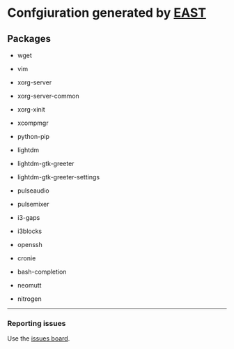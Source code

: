 # Confgiuration generated by [EAST](https://eivor.xyz/east)

## Packages


- wget

- vim

- xorg-server

- xorg-server-common

- xorg-xinit

- xcompmgr

- python-pip

- lightdm

- lightdm-gtk-greeter

- lightdm-gtk-greeter-settings

- pulseaudio

- pulsemixer

- i3-gaps

- i3blocks

- openssh

- cronie

- bash-completion

- neomutt

- nitrogen


---

### Reporting issues

Use the [issues board](https://github.com/eivor-io/east/issues).